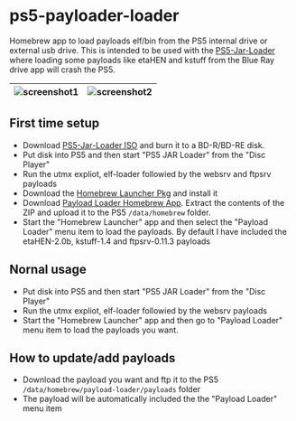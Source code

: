 # ps5-payloader-loader
Homebrew app to load payloads elf/bin from the PS5 internal drive or external usb drive. This is intended to be used with the [PS5-Jar-Loader](https://github.com/cy33hc/ps5-jar-loader/releases) where loading some payloads like etaHEN and kstuff from the Blue Ray drive app will crash the PS5.

| ![screenshot1](https://github.com/user-attachments/assets/d0ca0ff8-44ad-4129-a153-9cadc0a94bbe)  |  ![screenshot2](https://github.com/user-attachments/assets/346ed2f2-42bc-42a0-bda1-670893bf75a5) |
|-----------|-------------|

## First time setup
 - Download [PS5-Jar-Loader ISO](https://github.com/cy33hc/ps5-jar-loader/releases) and burn it to a BD-R/BD-RE disk.
 - Put disk into PS5 and then start "PS5 JAR Loader" from the "Disc Player"
 - Run the utmx expliot, elf-loader followied by the websrv and ftpsrv payloads
 - Download the [Homebrew Launcher Pkg](https://github.com/ps5-payload-dev/websrv/releases/download/v0.22/IV9999-FAKE00000_00-HOMEBREWLOADER01.pkg) and install it
 - Download [Payload Loader Homebrew App](https://github.com/cy33hc/ps5-payloader-loader/releases/download/1.00/payload-loader.zip). Extract the contents of the ZIP and upload it to the PS5 `/data/homebrew` folder.
 - Start the "Homebrew Launcher" app and then select the "Payload Loader" menu item to load the payloads. By default I have included the etaHEN-2.0b, kstuff-1.4 and ftpsrv-0.11.3 payloads

## Nornal usage
 - Put disk into PS5 and then start "PS5 JAR Loader" from the "Disc Player"
 - Run the utmx expliot, elf-loader followied by the websrv payloads
 - Start the "Homebrew Launcher" app and then go to "Payload Loader" menu item to load the payloads you want.

## How to update/add payloads
 - Download the payload you want and ftp it to the PS5 `/data/homebrew/payload-loader/payloads` folder
 - The payload will be automatically included the the "Payload Loader" menu item
